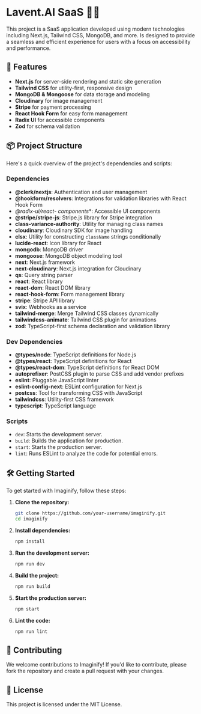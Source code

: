 # Lavent.AI SaaS 🎨✨
This project is a SaaS application developed using modern technologies including Next.js, Tailwind CSS, MongoDB, and more. Is designed to provide a seamless and efficient experience for users with a focus on accessibility and performance. 

## 🚀 Features

- **Next.js** for server-side rendering and static site generation
- **Tailwind CSS** for utility-first, responsive design
- **MongoDB & Mongoose** for data storage and modeling
- **Cloudinary** for image management
- **Stripe** for payment processing
- **React Hook Form** for easy form management
- **Radix UI** for accessible components
- **Zod** for schema validation

## 📦 Project Structure

Here's a quick overview of the project's dependencies and scripts:

### Dependencies

- **@clerk/nextjs**: Authentication and user management
- **@hookform/resolvers**: Integrations for validation libraries with React Hook Form
- **@radix-ui/react-* components**: Accessible UI components
- **@stripe/stripe-js**: Stripe.js library for Stripe integration
- **class-variance-authority**: Utility for managing class names
- **cloudinary**: Cloudinary SDK for image handling
- **clsx**: Utility for constructing `className` strings conditionally
- **lucide-react**: Icon library for React
- **mongodb**: MongoDB driver
- **mongoose**: MongoDB object modeling tool
- **next**: Next.js framework
- **next-cloudinary**: Next.js integration for Cloudinary
- **qs**: Query string parser
- **react**: React library
- **react-dom**: React DOM library
- **react-hook-form**: Form management library
- **stripe**: Stripe API library
- **svix**: Webhooks as a service
- **tailwind-merge**: Merge Tailwind CSS classes dynamically
- **tailwindcss-animate**: Tailwind CSS plugin for animations
- **zod**: TypeScript-first schema declaration and validation library

### Dev Dependencies

- **@types/node**: TypeScript definitions for Node.js
- **@types/react**: TypeScript definitions for React
- **@types/react-dom**: TypeScript definitions for React DOM
- **autoprefixer**: PostCSS plugin to parse CSS and add vendor prefixes
- **eslint**: Pluggable JavaScript linter
- **eslint-config-next**: ESLint configuration for Next.js
- **postcss**: Tool for transforming CSS with JavaScript
- **tailwindcss**: Utility-first CSS framework
- **typescript**: TypeScript language

### Scripts

- `dev`: Starts the development server.
- `build`: Builds the application for production.
- `start`: Starts the production server.
- `lint`: Runs ESLint to analyze the code for potential errors.

## 🛠️ Getting Started

To get started with Imaginify, follow these steps:

1. **Clone the repository:**
   ```sh
   git clone https://github.com/your-username/imaginify.git
   cd imaginify
   ```

2. **Install dependencies:**
   ```sh
   npm install
   ```

3. **Run the development server:**
   ```sh
   npm run dev
   ```

4. **Build the project:**
   ```sh
   npm run build
   ```

5. **Start the production server:**
   ```sh
   npm start
   ```

6. **Lint the code:**
   ```sh
   npm run lint
   ```

## 🌟 Contributing

We welcome contributions to Imaginify! If you'd like to contribute, please fork the repository and create a pull request with your changes.

## 📜 License

This project is licensed under the MIT License.
